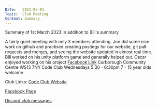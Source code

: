 ```yaml
---
Date:   2023-03-03
Topic:  Club Meeting
Content: Summary
---
```

Summary of 1st March 2023
In addition to Bill's summary

A fairly quiet meeting with only 3 members attending.
Joe did some nice work on github and practised creating postings for our website, git pull requests and merges, and seeing the website updated in almost real time.
Bill worked on his unity platform game and generally helped out.
Oscar enjoyed working on his project
[Facebook Link](https://www.facebook.com/720665616418529/posts/713057147179376)
Curborough Community Centre
WS13 7NY
Code Club
Wednesdays 5:30 - 6:30pm
7 - 15 year olds welcome

Club Links:
[Code Club Website](https://lichfield-code-club.github.io/)

[Facebook Page](https://www.facebook.com/LichfieldCoders)

[Discord club messages](https://discord.gg/szz6xGK)
